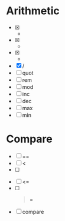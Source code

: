 Arithmetic
===
- [x] +
- [x] -
- [x] *
- [x] /
- [ ] quot
- [ ] rem
- [ ] mod
- [ ] inc
- [ ] dec
- [ ] max
- [ ] min

Compare
===
- [ ] ==
- [ ] <
- [ ] >
- [ ] <=
- [ ] >=
- [ ] compare
